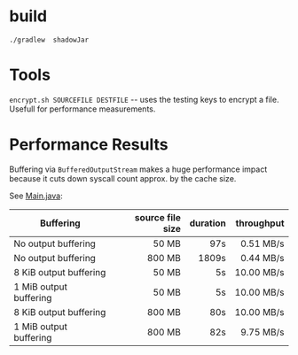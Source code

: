 build
=======

`./gradlew  shadowJar`


Tools
=========

`encrypt.sh SOURCEFILE DESTFILE` -- uses the testing keys to encrypt a file. Usefull for performance measurements.

Performance Results
===================

Buffering via `BufferedOutputStream` makes a huge performance impact because it cuts down syscall count approx. by the cache size.

See [Main.java](./src/main/java/name/neuhalfen/projects/crypto/bouncycastle/examples/openpgp/Main.java):

| Buffering              | source file size   | duration | throughput |
|------------------------|-------------------:|---------:|-----------:|
| No output buffering    |  50 MB             |   97s    |  0.51 MB/s |
| No output buffering    | 800 MB             | 1809s    |  0.44 MB/s |
| 8 KiB output buffering |  50 MB             |    5s    | 10.00 MB/s |
| 1 MiB output buffering |  50 MB             |    5s    | 10.00 MB/s |
| 8 KiB output buffering | 800 MB             |   80s    | 10.00 MB/s |
| 1 MiB output buffering | 800 MB             |   82s    |  9.75 MB/s |
